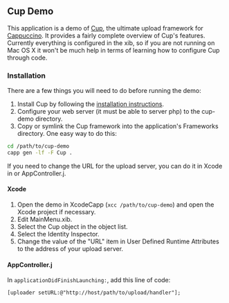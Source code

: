 ## Cup Demo
This application is a demo of [Cup](https://github.com/aparajita/Cup), the ultimate upload framework for [Cappuccino](http://www.cappuccino-project.org). It provides a fairly complete overview of Cup's features. Currently everything is configured in the xib, so if you are not running on Mac OS X it won't be much help in terms of learning how to configure Cup through code.

### Installation
There are a few things you will need to do before running the demo:

1. Install Cup by following the [installation instructions](https://github.com/aparajita/Cup/wiki/Home).
1. Configure your web server (it must be able to server php) to the cup-demo directory.
1. Copy or symlink the Cup framework into the application's Frameworks directory. One easy way to do this:
```sh
cd /path/to/cup-demo
capp gen -lf -F Cup .
```

If you need to change the URL for the upload server, you can do it in Xcode in or AppController.j.

#### Xcode
1. Open the demo in XcodeCapp (`xcc /path/to/cup-demo`) and open the Xcode project if necessary.
1. Edit MainMenu.xib.
1. Select the Cup object in the object list.
1. Select the Identity Inspector.
1. Change the value of the "URL" item in User Defined Runtime Attributes to the address of your upload server.

#### AppController.j
In `applicationDidFinishLaunching:`, add this line of code:

```objj
[uploader setURL:@"http://host/path/to/upload/handler"];
```
